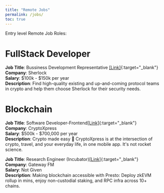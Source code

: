 ```yaml
---
title: "Remote Jobs"
permalink: /jobs/
toc: true
---
```


Entry level Remote Job Roles:

# FullStack Developer

**Job Title**: Bussiness Development Representative [[Link]](https://wellfound.com/jobs/2807520-business-development-representative){:target="_blank"}\
**Company**: Sherlock\
**Salary**: $100k - $150k per year\
**Description**: Find high-quality existing and up-and-coming protocol teams in crypto and help them choose Sherlock for their security needs.

# Blockchain

**Job Title**: Software Developer-Frontend[[Link]](https://docs.google.com/forms/d/e/1FAIpQLSeQF8cFHTbSbY0_ijRGdJB9bZvOZbtBZBULWEiSKPd9eX48Kg/viewform?pli=1){:target="_blank"}\
**Company**: CryptoXpress\
**Salary**: $500k - $700,000 per year\
**Description**: Crypto made easy 🚀 CryptoXpress is at the intersection of crypto, travel, and your everyday life, in one mobile app. It's not rocket science.


**Job Title**: Research Engineer (Incubator)[[Link]](https://boards.eu.greenhouse.io/gatewayfm/jobs/4470233101){:target="_blank"}\
**Company**: Gateway FM\
**Salary**: Not Given\
**Description**: Making blockchain accessible with Presto: Deploy zkEVM rollup in mins, enjoy non-custodial staking, and RPC infra across 10+ chains.


